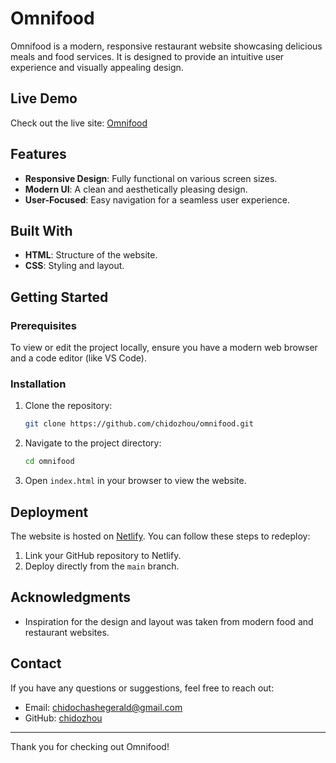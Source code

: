# Omnifood

Omnifood is a modern, responsive restaurant website showcasing delicious meals and food services. It is designed to provide an intuitive user experience and visually appealing design.

## Live Demo
Check out the live site: [Omnifood](https://myomnifoood.netlify.app/)

## Features
- **Responsive Design**: Fully functional on various screen sizes.
- **Modern UI**: A clean and aesthetically pleasing design.
- **User-Focused**: Easy navigation for a seamless user experience.

## Built With
- **HTML**: Structure of the website.
- **CSS**: Styling and layout.

## Getting Started
### Prerequisites
To view or edit the project locally, ensure you have a modern web browser and a code editor (like VS Code).

### Installation
1. Clone the repository:
   ```bash
   git clone https://github.com/chidozhou/omnifood.git
   ```
2. Navigate to the project directory:
   ```bash
   cd omnifood
   ```
3. Open `index.html` in your browser to view the website.

## Deployment
The website is hosted on [Netlify](https://www.netlify.com/). You can follow these steps to redeploy:
1. Link your GitHub repository to Netlify.
2. Deploy directly from the `main` branch.

## Acknowledgments
- Inspiration for the design and layout was taken from modern food and restaurant websites.

## Contact
If you have any questions or suggestions, feel free to reach out:
- Email: chidochashegerald@gmail.com
- GitHub: [chidozhou](https://github.com/chidozhou)

---

Thank you for checking out Omnifood!
